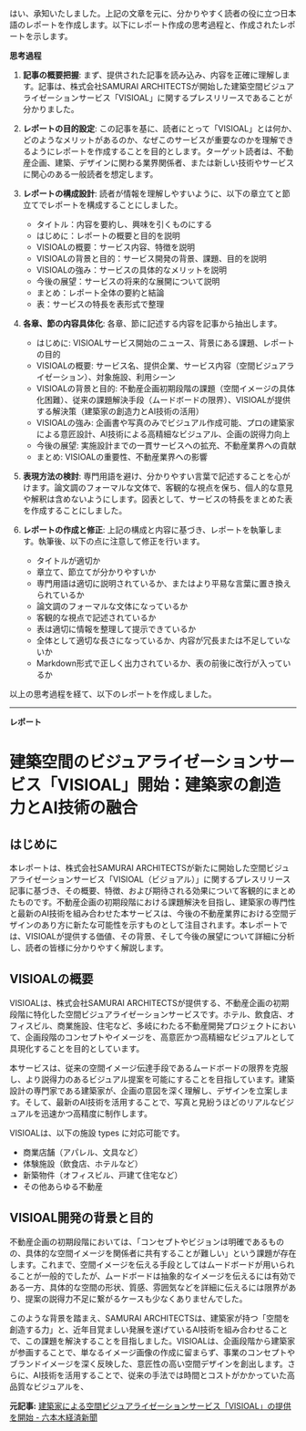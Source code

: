 はい、承知いたしました。上記の文章を元に、分かりやすく読者の役に立つ日本語のレポートを作成します。以下にレポート作成の思考過程と、作成されたレポートを示します。

**思考過程**

1. **記事の概要把握**: まず、提供された記事を読み込み、内容を正確に理解します。記事は、株式会社SAMURAI ARCHITECTSが開始した建築空間ビジュアライゼーションサービス「VISIOAL」に関するプレスリリースであることが分かりました。

2. **レポートの目的設定**:  この記事を基に、読者にとって「VISIOAL」とは何か、どのようなメリットがあるのか、なぜこのサービスが重要なのかを理解できるようにレポートを作成することを目的とします。ターゲット読者は、不動産企画、建築、デザインに関わる業界関係者、または新しい技術やサービスに関心のある一般読者を想定します。

3. **レポートの構成設計**:  読者が情報を理解しやすいように、以下の章立てと節立てでレポートを構成することにしました。

    * タイトル：内容を要約し、興味を引くものにする
    * はじめに：レポートの概要と目的を説明
    * VISIOALの概要：サービス内容、特徴を説明
    * VISIOALの背景と目的：サービス開発の背景、課題、目的を説明
    * VISIOALの強み：サービスの具体的なメリットを説明
    * 今後の展望：サービスの将来的な展開について説明
    * まとめ：レポート全体の要約と結論
    * 表：サービスの特長を表形式で整理

4. **各章、節の内容具体化**: 各章、節に記述する内容を記事から抽出します。

    * はじめに: VISIOALサービス開始のニュース、背景にある課題、レポートの目的
    * VISIOALの概要: サービス名、提供企業、サービス内容（空間ビジュアライゼーション）、対象施設、利用シーン
    * VISIOALの背景と目的: 不動産企画初期段階の課題（空間イメージの具体化困難）、従来の課題解決手段（ムードボードの限界）、VISIOALが提供する解決策（建築家の創造力とAI技術の活用）
    * VISIOALの強み: 企画書や写真のみでビジュアル作成可能、プロの建築家による意匠設計、AI技術による高精細なビジュアル、企画の説得力向上
    * 今後の展望: 実施設計までの一貫サービスへの拡充、不動産業界への貢献
    * まとめ: VISIOALの重要性、不動産業界への影響

5. **表現方法の検討**:  専門用語を避け、分かりやすい言葉で記述することを心がけます。論文調のフォーマルな文体で、客観的な視点を保ち、個人的な意見や解釈は含めないようにします。図表として、サービスの特長をまとめた表を作成することにしました。

6. **レポートの作成と修正**:  上記の構成と内容に基づき、レポートを執筆します。執筆後、以下の点に注意して修正を行います。

    * タイトルが適切か
    * 章立て、節立てが分かりやすいか
    * 専門用語は適切に説明されているか、またはより平易な言葉に置き換えられているか
    * 論文調のフォーマルな文体になっているか
    * 客観的な視点で記述されているか
    * 表は適切に情報を整理して提示できているか
    * 全体として適切な長さになっているか、内容が冗長または不足していないか
    * Markdown形式で正しく出力されているか、表の前後に改行が入っているか

以上の思考過程を経て、以下のレポートを作成しました。

---

**レポート**

# 建築空間のビジュアライゼーションサービス「VISIOAL」開始：建築家の創造力とAI技術の融合

## はじめに

本レポートは、株式会社SAMURAI ARCHITECTSが新たに開始した空間ビジュアライゼーションサービス「VISIOAL（ビジョアル）」に関するプレスリリース記事に基づき、その概要、特徴、および期待される効果について客観的にまとめたものです。不動産企画の初期段階における課題解決を目指し、建築家の専門性と最新のAI技術を組み合わせた本サービスは、今後の不動産業界における空間デザインのあり方に新たな可能性を示すものとして注目されます。本レポートでは、VISIOALが提供する価値、その背景、そして今後の展望について詳細に分析し、読者の皆様に分かりやすく解説します。

## VISIOALの概要

VISIOALは、株式会社SAMURAI ARCHITECTSが提供する、不動産企画の初期段階に特化した空間ビジュアライゼーションサービスです。ホテル、飲食店、オフィスビル、商業施設、住宅など、多岐にわたる不動産開発プロジェクトにおいて、企画段階のコンセプトやイメージを、高意匠かつ高精細なビジュアルとして具現化することを目的としています。

本サービスは、従来の空間イメージ伝達手段であるムードボードの限界を克服し、より説得力のあるビジュアル提案を可能にすることを目指しています。建築設計の専門家である建築家が、企画の意図を深く理解し、デザインを立案します。そして、最新のAI技術を活用することで、写真と見紛うほどのリアルなビジュアルを迅速かつ高精度に制作します。

VISIOALは、以下の施設 types に対応可能です。

* 商業店舗（アパレル、文具など）
* 体験施設（飲食店、ホテルなど）
* 新築物件（オフィスビル、戸建て住宅など）
* その他あらゆる不動産

## VISIOAL開発の背景と目的

不動産企画の初期段階においては、「コンセプトやビジョンは明確であるものの、具体的な空間イメージを関係者に共有することが難しい」という課題が存在します。これまで、空間イメージを伝える手段としてはムードボードが用いられることが一般的でしたが、ムードボードは抽象的なイメージを伝えるには有効である一方、具体的な空間の形状、質感、雰囲気などを詳細に伝えるには限界があり、提案の説得力不足に繋がるケースも少なくありませんでした。

このような背景を踏まえ、SAMURAI ARCHITECTSは、建築家が持つ「空間を創造する力」と、近年目覚ましい発展を遂げているAI技術を組み合わせることで、この課題を解決することを目指しました。VISIOALは、企画段階から建築家が参画することで、単なるイメージ画像の作成に留まらず、事業のコンセプトやブランドイメージを深く反映した、意匠性の高い空間デザインを創出します。さらに、AI技術を活用することで、従来の手法では時間とコストがかかっていた高品質なビジュアルを、

**元記事:** [建築家による空間ビジュアライゼーションサービス「VISIOAL」の提供を開始 - 六本木経済新聞](https://roppongi.keizai.biz/release/375738/)